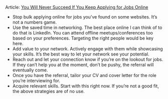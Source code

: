 Article: [You Will Never Succeed If You Keep Applying for Jobs Online](https://pub.towardsai.net/you-will-never-succeed-if-you-keep-applying-for-jobs-online-1107ccbc9ac9)

- Stop bulk applying online for jobs you’ve found on some websites. It’s not a numbers game.
- Use the saved time in networking. The best place online I can think of to do that is LinkedIn. You can attend offline meetups/conferences too based on your preferences. Targeting the right people would be key here.
- Add value to your network. Actively engage with them while showcasing your skills. It’s the best way to let your network see your potential.
- Reach out and let your connection know if you’re on the lookout for jobs. If they can’t help you at the moment, don’t be pushy, the referral will eventually come.
- Once you have the referral, tailor your CV and cover letter for the role you’re interviewing for.
- Acquire relevant skills. Start with this right now. If you’re not a good fit, the above strategies are of no use.
